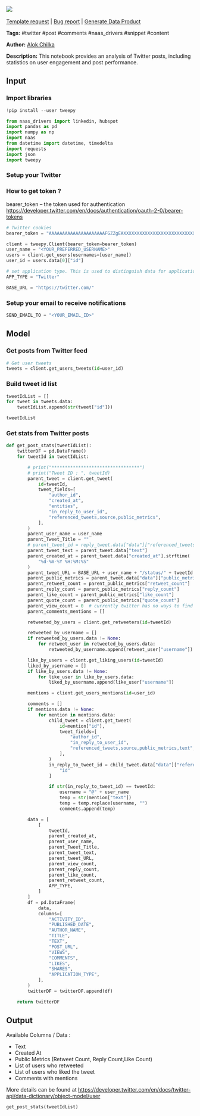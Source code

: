 <a href="https://app.naas.ai/user-redirect/naas/downloader?url=https://raw.githubusercontent.com/jupyter-naas/awesome-notebooks/master/Twitter/Twitter_Get_posts_stats.ipynb" target="_parent"><img src="https://naasai-public.s3.eu-west-3.amazonaws.com/Open_in_Naas_Lab.svg"/></a><br><br><a href="https://github.com/jupyter-naas/awesome-notebooks/issues/new?assignees=&labels=&template=template-request.md&title=Tool+-+Action+of+the+notebook+">Template request</a> | <a href="https://github.com/jupyter-naas/awesome-notebooks/issues/new?assignees=&labels=bug&template=bug_report.md&title=Twitter+-+Get+posts+stats:+Error+short+description">Bug report</a> | <a href="https://app.naas.ai/user-redirect/naas/downloader?url=https://raw.githubusercontent.com/jupyter-naas/awesome-notebooks/master/Naas/Naas_Start_data_product.ipynb" target="_parent">Generate Data Product</a>

**Tags:** #twitter #post #comments #naas_drivers #snippet #content

**Author:** [Alok Chilka](https://www.linkedin.com/in/calok64/)

**Description:** This notebook provides an analysis of Twitter posts, including statistics on user engagement and post performance.

## Input

### Import libraries


```python
!pip install --user tweepy
```


```python
from naas_drivers import linkedin, hubspot
import pandas as pd
import numpy as np
import naas
from datetime import datetime, timedelta
import requests
import json
import tweepy
```

### Setup your Twitter

### How to get token ?

bearer_token – the token used for authentication
https://developer.twitter.com/en/docs/authentication/oauth-2-0/bearer-tokens



```python
# Twitter cookies
bearer_token = "AAAAAAAAAAAAAAAAAAAAAFGZZgEAXXXXXXXXXXXXXXXXXXXXXXXXXXXXXXXXXXXXXXXXX"

client = tweepy.Client(bearer_token=bearer_token)
user_name = "<YOUR_PREFERRED_USERNAME>"
users = client.get_users(usernames=[user_name])
user_id = users.data[0]["id"]

# set application type. This is used to distinguish data for application in master data model
APP_TYPE = "Twitter"

BASE_URL = "https://twitter.com/"
```

### Setup your email to receive notifications


```python
SEND_EMAIL_TO = "<YOUR_EMAIL_ID>"
```

## Model

### Get posts from Twitter feed


```python
# Get user tweets
tweets = client.get_users_tweets(id=user_id)
```

### Build tweet id list


```python
tweetIdList = []
for tweet in tweets.data:
    tweetIdList.append(str(tweet["id"]))
```


```python
tweetIdList
```

### Get stats from Twitter posts


```python
def get_post_stats(tweetIdList):
    twitterDF = pd.DataFrame()
    for tweetId in tweetIdList:

        # print("*********************************")
        # print("Tweet ID : ", tweetId)
        parent_tweet = client.get_tweet(
            id=tweetId,
            tweet_fields=[
                "author_id",
                "created_at",
                "entities",
                "in_reply_to_user_id",
                "referenced_tweets,source,public_metrics",
            ],
        )
        parent_user_name = user_name
        parent_Tweet_Title = ""
        # parent_tweet_id = reply_tweet.data["data"]["referenced_tweets"][0]["id"]
        parent_tweet_text = parent_tweet.data["text"]
        parent_created_at = parent_tweet.data["created_at"].strftime(
            "%d-%m-%Y %H:%M:%S"
        )
        parent_tweet_URL = BASE_URL + user_name + "/status/" + tweetId
        parent_public_metrics = parent_tweet.data["data"]["public_metrics"]
        parent_retweet_count = parent_public_metrics["retweet_count"]
        parent_reply_count = parent_public_metrics["reply_count"]
        parent_like_count = parent_public_metrics["like_count"]
        parent_quote_count = parent_public_metrics["quote_count"]
        parent_view_count = 0  # currently twitter has no ways to find out who actually viewed your post hence kept value = 0 to map the columns
        parent_comments_mentions = []

        retweeted_by_users = client.get_retweeters(id=tweetId)

        retweeted_by_username = []
        if retweeted_by_users.data != None:
            for retweet_user in retweeted_by_users.data:
                retweeted_by_username.append(retweet_user["username"])

        like_by_users = client.get_liking_users(id=tweetId)
        liked_by_username = []
        if like_by_users.data != None:
            for like_user in like_by_users.data:
                liked_by_username.append(like_user["username"])

        mentions = client.get_users_mentions(id=user_id)

        comments = []
        if mentions.data != None:
            for mention in mentions.data:
                child_tweet = client.get_tweet(
                    id=mention["id"],
                    tweet_fields=[
                        "author_id",
                        "in_reply_to_user_id",
                        "referenced_tweets,source,public_metrics,text",
                    ],
                )
                in_reply_to_tweet_id = child_tweet.data["data"]["referenced_tweets"][0][
                    "id"
                ]

                if str(in_reply_to_tweet_id) == tweetId:
                    username = "@" + user_name
                    temp = str(mention["text"])
                    temp = temp.replace(username, "")
                    comments.append(temp)

        data = [
            [
                tweetId,
                parent_created_at,
                parent_user_name,
                parent_Tweet_Title,
                parent_tweet_text,
                parent_tweet_URL,
                parent_view_count,
                parent_reply_count,
                parent_like_count,
                parent_retweet_count,
                APP_TYPE,
            ]
        ]
        df = pd.DataFrame(
            data,
            columns=[
                "ACTIVITY_ID",
                "PUBLISHED_DATE",
                "AUTHOR_NAME",
                "TITLE",
                "TEXT",
                "POST_URL",
                "VIEWS",
                "COMMENTS",
                "LIKES",
                "SHARES",
                "APPLICATION_TYPE",
            ],
        )
        twitterDF = twitterDF.append(df)

    return twitterDF
```

## Output

Available Columns / Data :

- Text
- Created At
- Public Metrics (Retweet Count, Reply Count,Like Count)
- List of users who retweeted 
- List of users who liked the tweet
- Comments with mentions

More details can be found at https://developer.twitter.com/en/docs/twitter-api/data-dictionary/object-model/user


```python
get_post_stats(tweetIdList)
```
